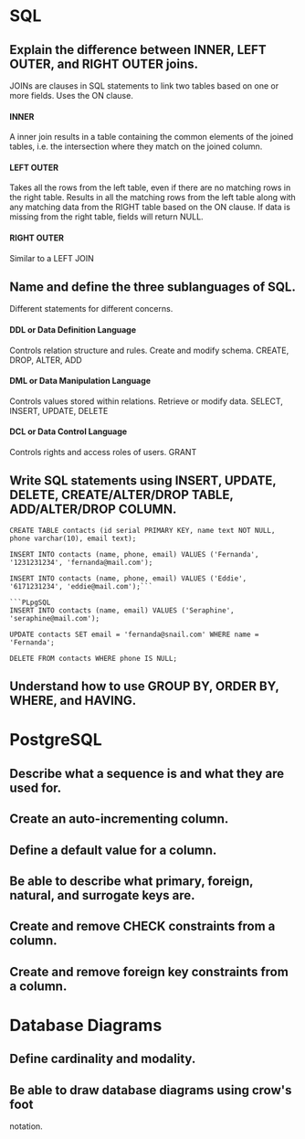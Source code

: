 # SQL

## Explain the difference between INNER, LEFT OUTER, and RIGHT OUTER joins.

JOINs are clauses in SQL statements to link two tables based on one or more fields. Uses the ON clause.

#### INNER

A inner join results in a table containing the common elements of the joined tables, i.e. the intersection where they match on the joined column.

#### LEFT OUTER

Takes all the rows from the left table, even if there are no matching rows in the right table. Results in all the matching rows from the left table along with any matching data from the RIGHT table based on the ON clause. If data is missing from the right table, fields will return NULL.

#### RIGHT OUTER

Similar to a LEFT JOIN

## Name and define the three sublanguages of SQL.

Different statements for different concerns.

#### DDL or Data Definition Language

Controls relation structure and rules. Create and modify schema. CREATE, DROP, ALTER, ADD

#### DML or Data Manipulation Language

Controls values stored within relations. Retrieve or modify data. SELECT, INSERT, UPDATE, DELETE

#### DCL or Data Control Language

Controls rights and access roles of users. GRANT

## Write SQL statements using INSERT, UPDATE, DELETE, CREATE/ALTER/DROP TABLE, ADD/ALTER/DROP COLUMN.

```PLpgSQL
CREATE TABLE contacts (id serial PRIMARY KEY, name text NOT NULL, phone varchar(10), email text);
```

```PLpgSQL
INSERT INTO contacts (name, phone, email) VALUES ('Fernanda', '1231231234', 'fernanda@mail.com');
```

```PLpgSQL
INSERT INTO contacts (name, phone, email) VALUES ('Eddie', '6171231234', 'eddie@mail.com');```

```PLpgSQL
INSERT INTO contacts (name, email) VALUES ('Seraphine', 'seraphine@mail.com');
```

```PLpgSQL
UPDATE contacts SET email = 'fernanda@snail.com' WHERE name = 'Fernanda';
```

```PLpgSQL
DELETE FROM contacts WHERE phone IS NULL;
```

## Understand how to use GROUP BY, ORDER BY, WHERE, and HAVING.

# PostgreSQL

## Describe what a sequence is and what they are used for.

## Create an auto-incrementing column.

## Define a default value for a column.

## Be able to describe what primary, foreign, natural, and surrogate keys are.

## Create and remove CHECK constraints from a column.

## Create and remove foreign key constraints from a column.

# Database Diagrams

## Define cardinality and modality.

## Be able to draw database diagrams using crow's foot
notation.
